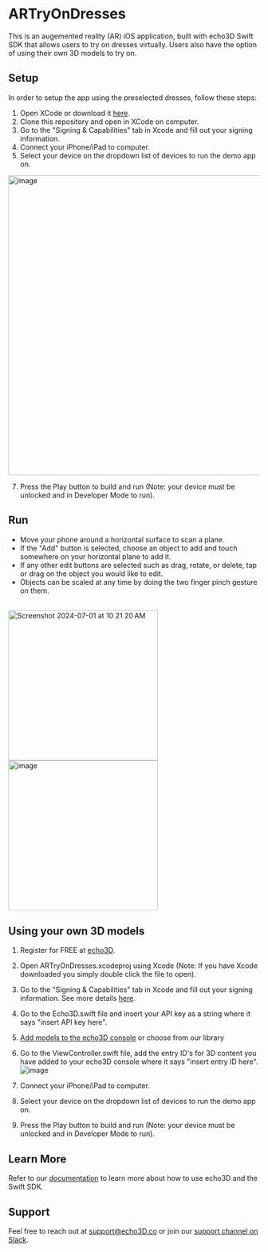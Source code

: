 # ARTryOnDresses
This is an augemented reality (AR) iOS application, built with echo3D Swift SDK that allows users to try on dresses virtually. Users also have the option of using their own 3D models to try on.

## Setup
In order to setup the app using the preselected dresses, follow these steps:
1. Open XCode or download it [here](https://developer.apple.com/xcode/).
2. Clone this repository and open in XCode on computer.
3. Go to the "Signing & Capabilities" tab in Xcode and fill out your signing information.
4. Connect your iPhone/iPad to computer.
5. Select your device on the dropdown list of devices to run the demo app on.
  <img width="600" alt="image" src="https://github.com/amishi00/TryOnDressesAR/assets/98851347/172cf25f-5eda-498b-83d7-55de27d590e7">


7. Press the Play button to build and run (Note: your device must be unlocked and in Developer Mode to run).

## Run
- Move your phone around a horizontal surface to scan a plane.
- If the "Add" button is selected, choose an object to add and touch somewhere on your horizontal plane to add it.
- If any other edit buttons are selected such as drag, rotate, or delete, tap or drag on the object you would like to edit.
- Objects can be scaled at any time by doing the two finger pinch gesture on them.
<br />
<img width="300" alt="Screenshot 2024-07-01 at 10 21 20 AM" src="https://github.com/amishi00/TryOnDressesAR/assets/98851347/bf43c5be-6f6d-478f-b3ca-ab0ecb5e8238">
<img width="300" alt="image" src="https://github.com/amishi00/TryOnDressesAR/assets/98851347/e8630e88-bac1-4673-9bd5-828a071c0258">


## Using your own 3D models
1. Register for FREE at [echo3D](www.echo3D.com).
2. Open ARTryOnDresses.xcodeproj using Xcode (Note: If you have Xcode downloaded you simply double click the file to open).
3. Go to the "Signing & Capabilities" tab in Xcode and fill out your signing information. See more details [here](https://docs.echo3d.co/swift/adding-ar-capabilities).
4. Go to the Echo3D.swift file and insert your API key as a string where it says "insert API key here".
5. [Add models to the echo3D console](https://docs.echo3d.co/quickstart/add-a-3d-model) or choose from our library
6. Go to the ViewController.swift file, add the entry ID's for 3D content you have added to your echo3D console where it says "insert entry ID here".
 ![image](https://github.com/amishi00/TryOnDressesAR/assets/98851347/dd9fd584-faf1-4708-a9c9-f87c572d52fa)

7. Connect your iPhone/iPad to computer.
8. Select your device on the dropdown list of devices to run the demo app on.
9. Press the Play button to build and run (Note: your device must be unlocked and in Developer Mode to run).

## Learn More
Refer to our [documentation](https://docs.echo3d.com/swift/installation) to learn more about how to use echo3D and the Swift SDK.
## Support
Feel free to reach out at [support@echo3D.co](support@echo3D.co) or join our [support channel on Slack](https://go.echo3d.co/join).

